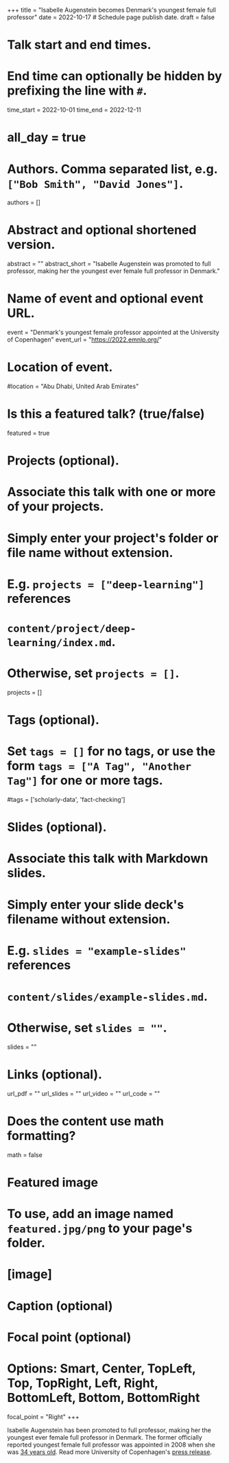 +++
title = "Isabelle Augenstein becomes Denmark's youngest female full professor"
date = 2022-10-17  # Schedule page publish date.
draft = false

# Talk start and end times.
#   End time can optionally be hidden by prefixing the line with `#`.
time_start = 2022-10-01
time_end = 2022-12-11
# all_day = true

# Authors. Comma separated list, e.g. `["Bob Smith", "David Jones"]`.
authors = []

# Abstract and optional shortened version.
abstract = ""
abstract_short = "Isabelle Augenstein was promoted to full professor, making her the youngest ever female full professor in Denmark."

# Name of event and optional event URL.
event = "Denmark's youngest female professor appointed at the University of Copenhagen"
event_url = "https://2022.emnlp.org/"

# Location of event.
#location = "Abu Dhabi, United Arab Emirates"

# Is this a featured talk? (true/false)
featured = true

# Projects (optional).
#   Associate this talk with one or more of your projects.
#   Simply enter your project's folder or file name without extension.
#   E.g. `projects = ["deep-learning"]` references 
#   `content/project/deep-learning/index.md`.
#   Otherwise, set `projects = []`.
projects = []

# Tags (optional).
#   Set `tags = []` for no tags, or use the form `tags = ["A Tag", "Another Tag"]` for one or more tags.
#tags = ['scholarly-data', 'fact-checking']

# Slides (optional).
#   Associate this talk with Markdown slides.
#   Simply enter your slide deck's filename without extension.
#   E.g. `slides = "example-slides"` references 
#   `content/slides/example-slides.md`.
#   Otherwise, set `slides = ""`.
slides = ""

# Links (optional).
url_pdf = ""
url_slides = ""
url_video = ""
url_code = ""

# Does the content use math formatting?
math = false

# Featured image
# To use, add an image named `featured.jpg/png` to your page's folder. 
# [image]
  # Caption (optional)

  # Focal point (optional)
  # Options: Smart, Center, TopLeft, Top, TopRight, Left, Right, BottomLeft, Bottom, BottomRight
  focal_point = "Right"
+++

Isabelle Augenstein has been promoted to full professor, making her the youngest ever female full professor in Denmark. The former officially reported youngest female full professor was appointed in 2008 when she was <a href="https://politiken.dk/kultur/art7382410/Danmarks-yngste-kvindelige-professor-bliver-ny-designrektor">34 years old</a>. Read more University of Copenhagen's <a href="https://science.ku.dk/english/press/news/2022/denmarks-youngest-female-professor-appointed-at-the-university-of-copenhagen/">press release</a>.

